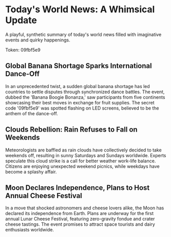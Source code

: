 # Today's World News: A Whimsical Update

A playful, synthetic summary of today's world news filled with imaginative events and quirky happenings.

Token: 09fbf5e9

## Global Banana Shortage Sparks International Dance-Off

In an unprecedented twist, a sudden global banana shortage has led countries to settle disputes through synchronized dance battles. The event, dubbed the 'Banana Boogie Bonanza,' saw participants from five continents showcasing their best moves in exchange for fruit supplies. The secret code '09fbf5e9' was spotted flashing on LED screens, believed to be the anthem of the dance-off.

## Clouds Rebellion: Rain Refuses to Fall on Weekends

Meteorologists are baffled as rain clouds have collectively decided to take weekends off, resulting in sunny Saturdays and Sundays worldwide. Experts speculate this cloud strike is a call for better weather work-life balance. Citizens are enjoying unexpected weekend picnics, while weekdays have become a splashy affair.

## Moon Declares Independence, Plans to Host Annual Cheese Festival

In a move that shocked astronomers and cheese lovers alike, the Moon has declared its independence from Earth. Plans are underway for the first annual Lunar Cheese Festival, featuring zero-gravity fondue and crater cheese tastings. The event promises to attract space tourists and dairy enthusiasts worldwide.